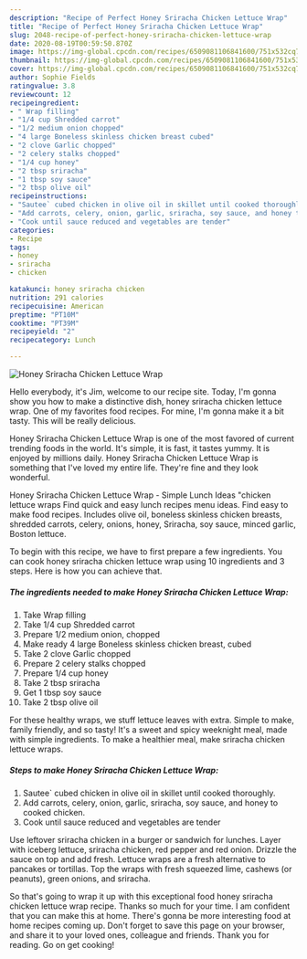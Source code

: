 ```yaml
---
description: "Recipe of Perfect Honey Sriracha Chicken Lettuce Wrap"
title: "Recipe of Perfect Honey Sriracha Chicken Lettuce Wrap"
slug: 2048-recipe-of-perfect-honey-sriracha-chicken-lettuce-wrap
date: 2020-08-19T00:59:50.870Z
image: https://img-global.cpcdn.com/recipes/6509081106841600/751x532cq70/honey-sriracha-chicken-lettuce-wrap-recipe-main-photo.jpg
thumbnail: https://img-global.cpcdn.com/recipes/6509081106841600/751x532cq70/honey-sriracha-chicken-lettuce-wrap-recipe-main-photo.jpg
cover: https://img-global.cpcdn.com/recipes/6509081106841600/751x532cq70/honey-sriracha-chicken-lettuce-wrap-recipe-main-photo.jpg
author: Sophie Fields
ratingvalue: 3.8
reviewcount: 12
recipeingredient:
- " Wrap filling"
- "1/4 cup Shredded carrot"
- "1/2 medium onion chopped"
- "4 large Boneless skinless chicken breast cubed"
- "2 clove Garlic chopped"
- "2 celery stalks chopped"
- "1/4 cup honey"
- "2 tbsp sriracha"
- "1 tbsp soy sauce"
- "2 tbsp olive oil"
recipeinstructions:
- "Sautee` cubed chicken in olive oil in skillet until cooked thoroughly."
- "Add carrots, celery, onion, garlic, sriracha, soy sauce, and honey to cooked chicken."
- "Cook until sauce reduced and vegetables are tender"
categories:
- Recipe
tags:
- honey
- sriracha
- chicken

katakunci: honey sriracha chicken 
nutrition: 291 calories
recipecuisine: American
preptime: "PT10M"
cooktime: "PT39M"
recipeyield: "2"
recipecategory: Lunch

---
```



![Honey Sriracha Chicken Lettuce Wrap](https://img-global.cpcdn.com/recipes/6509081106841600/751x532cq70/honey-sriracha-chicken-lettuce-wrap-recipe-main-photo.jpg)

Hello everybody, it's Jim, welcome to our recipe site. Today, I'm gonna show you how to make a distinctive dish, honey sriracha chicken lettuce wrap. One of my favorites food recipes. For mine, I'm gonna make it a bit tasty. This will be really delicious.

Honey Sriracha Chicken Lettuce Wrap is one of the most favored of current trending foods in the world. It's simple, it is fast, it tastes yummy. It is enjoyed by millions daily. Honey Sriracha Chicken Lettuce Wrap is something that I've loved my entire life. They're fine and they look wonderful.

Honey Sriracha Chicken Lettuce Wrap - Simple Lunch Ideas &#34;chicken lettuce wraps Find quick and easy lunch recipes menu ideas. Find easy to make food recipes. Includes olive oil, boneless skinless chicken breasts, shredded carrots, celery, onions, honey, Sriracha, soy sauce, minced garlic, Boston lettuce.


To begin with this recipe, we have to first prepare a few ingredients. You can cook honey sriracha chicken lettuce wrap using 10 ingredients and 3 steps. Here is how you can achieve that.

<!--inarticleads1-->

##### The ingredients needed to make Honey Sriracha Chicken Lettuce Wrap:

1. Take  Wrap filling
1. Take 1/4 cup Shredded carrot
1. Prepare 1/2 medium onion, chopped
1. Make ready 4 large Boneless skinless chicken breast, cubed
1. Take 2 clove Garlic chopped
1. Prepare 2 celery stalks chopped
1. Prepare 1/4 cup honey
1. Take 2 tbsp sriracha
1. Get 1 tbsp soy sauce
1. Take 2 tbsp olive oil


For these healthy wraps, we stuff lettuce leaves with extra. Simple to make, family friendly, and so tasty! It&#39;s a sweet and spicy weeknight meal, made with simple ingredients. To make a healthier meal, make sriracha chicken lettuce wraps. 

<!--inarticleads2-->

##### Steps to make Honey Sriracha Chicken Lettuce Wrap:

1. Sautee` cubed chicken in olive oil in skillet until cooked thoroughly.
1. Add carrots, celery, onion, garlic, sriracha, soy sauce, and honey to cooked chicken.
1. Cook until sauce reduced and vegetables are tender


Use leftover sriracha chicken in a burger or sandwich for lunches. Layer with iceberg lettuce, sriracha chicken, red pepper and red onion. Drizzle the sauce on top and add fresh. Lettuce wraps are a fresh alternative to pancakes or tortillas. Top the wraps with fresh squeezed lime, cashews (or peanuts), green onions, and sriracha. 

So that's going to wrap it up with this exceptional food honey sriracha chicken lettuce wrap recipe. Thanks so much for your time. I am confident that you can make this at home. There's gonna be more interesting food at home recipes coming up. Don't forget to save this page on your browser, and share it to your loved ones, colleague and friends. Thank you for reading. Go on get cooking!
